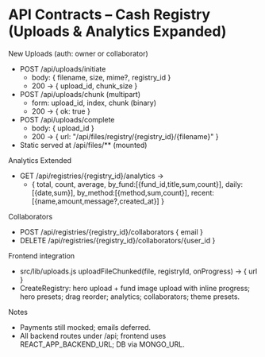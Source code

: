 # API Contracts – Cash Registry (Uploads & Analytics Expanded)

New Uploads (auth: owner or collaborator)
- POST /api/uploads/initiate
  - body: { filename, size, mime?, registry_id }
  - 200 -> { upload_id, chunk_size }
- POST /api/uploads/chunk (multipart)
  - form: upload_id, index, chunk (binary)
  - 200 -> { ok: true }
- POST /api/uploads/complete
  - body: { upload_id }
  - 200 -> { url: "/api/files/registry/{registry_id}/{filename}" }
- Static served at /api/files/** (mounted)

Analytics Extended
- GET /api/registries/{registry_id}/analytics ->
  - { total, count, average, by_fund:[{fund_id,title,sum,count}], daily:[{date,sum}], by_method:[{method,sum,count}], recent:[{name,amount,message?,created_at}] }

Collaborators
- POST /api/registries/{registry_id}/collaborators { email }
- DELETE /api/registries/{registry_id}/collaborators/{user_id }

Frontend integration
- src/lib/uploads.js uploadFileChunked(file, registryId, onProgress) -> { url }
- CreateRegistry: hero upload + fund image upload with inline progress; hero presets; drag reorder; analytics; collaborators; theme presets.

Notes
- Payments still mocked; emails deferred.
- All backend routes under /api; frontend uses REACT_APP_BACKEND_URL; DB via MONGO_URL.